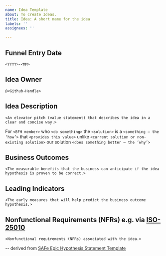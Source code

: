 ```yaml
---
name: Idea Template
about: To create Ideas.
title: Idea: A short name for the idea
labels: ''
assignees: ''

---
```


## Funnel Entry Date
`<YYYY>-<MM>`

## Idea Owner
`@<Github-Handle>`

## Idea Description

`<An elevator pitch (value statement) that describes the idea in a clear and concise way.>`

For `<BFH member>`
who `<do something>`
the `<solution>`
is a `<something – the ‘how’>`
that `<provides this value>`
unlike `<current solution or non-existing solution>`
our solution `<does something better — the ‘why’>`

## Business Outcomes

`<The measurable benefits that the business can anticipate if the idea hypothesis is proven to be correct.>`

## Leading Indicators

`<The early measures that will help predict the business outcome hypothesis.>`

## Nonfunctional Requirements (NFRs) e.g. via [ISO-25010](https://www.inztitut.de/blog/glossar/iso-25010/)

`<Nonfunctional requirements (NFRs) associated with the idea.>`

--
derived from [SAFe Epic Hypothesis Statement Template](https://www.scaledagileframework.com/epic/)
